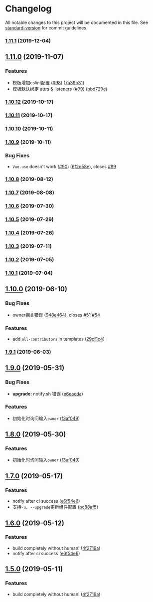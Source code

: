 # Changelog

All notable changes to this project will be documented in this file. See [standard-version](https://github.com/conventional-changelog/standard-version) for commit guidelines.

### [1.11.1](https://github.com/FEMessage/vue-sfc-cli/compare/v1.11.0...v1.11.1) (2019-12-04)



## [1.11.0](https://github.com/FEMessage/vue-sfc-cli/compare/v1.10.12...v1.11.0) (2019-11-07)


### Features

* 模板增加eslint配置 ([#98](https://github.com/FEMessage/vue-sfc-cli/issues/98)) ([7a39b31](https://github.com/FEMessage/vue-sfc-cli/commit/7a39b31))
* 模板默认绑定 attrs & listeners ([#99](https://github.com/FEMessage/vue-sfc-cli/issues/99)) ([bbd729e](https://github.com/FEMessage/vue-sfc-cli/commit/bbd729e))



### [1.10.12](https://github.com/FEMessage/vue-sfc-cli/compare/v1.10.11...v1.10.12) (2019-10-17)



### [1.10.11](https://github.com/FEMessage/vue-sfc-cli/compare/v1.10.10...v1.10.11) (2019-10-17)



### [1.10.10](https://github.com/FEMessage/vue-sfc-cli/compare/v1.10.9...v1.10.10) (2019-10-11)



### [1.10.9](https://github.com/FEMessage/vue-sfc-cli/compare/v1.10.8...v1.10.9) (2019-10-11)


### Bug Fixes

* `Vue.use` doesn't work ([#90](https://github.com/FEMessage/vue-sfc-cli/issues/90)) ([6f2d58e](https://github.com/FEMessage/vue-sfc-cli/commit/6f2d58e)), closes [#89](https://github.com/FEMessage/vue-sfc-cli/issues/89)



### [1.10.8](https://github.com/FEMessage/vue-sfc-cli/compare/v1.10.7...v1.10.8) (2019-08-12)



### [1.10.7](https://github.com/FEMessage/vue-sfc-cli/compare/v1.10.6...v1.10.7) (2019-08-08)



### [1.10.6](https://github.com/FEMessage/vue-sfc-cli/compare/v1.10.5...v1.10.6) (2019-07-30)



### [1.10.5](https://github.com/FEMessage/vue-sfc-cli/compare/v1.10.4...v1.10.5) (2019-07-29)



### [1.10.4](https://github.com/FEMessage/vue-sfc-cli/compare/v1.10.3...v1.10.4) (2019-07-26)



### [1.10.3](https://github.com/FEMessage/vue-sfc-cli/compare/v1.10.2...v1.10.3) (2019-07-11)



### [1.10.2](https://github.com/FEMessage/vue-sfc-cli/compare/v1.10.1...v1.10.2) (2019-07-05)



### [1.10.1](https://github.com/FEMessage/vue-sfc-cli/compare/v1.10.0...v1.10.1) (2019-07-04)



## [1.10.0](https://github.com/FEMessage/vue-sfc-cli/compare/v1.9.1...v1.10.0) (2019-06-10)


### Bug Fixes

* owner相关错误  ([948e464](https://github.com/FEMessage/vue-sfc-cli/commit/948e464)), closes [#51](https://github.com/FEMessage/vue-sfc-cli/issues/51) [#54](https://github.com/FEMessage/vue-sfc-cli/issues/54)


### Features

* add `all-contributors` in templates ([29cf1c4](https://github.com/FEMessage/vue-sfc-cli/commit/29cf1c4))



### [1.9.1](https://github.com/FEMessage/vue-sfc-cli/compare/v1.9.0...v1.9.1) (2019-06-03)



## [1.9.0](https://github.com/FEMessage/vue-sfc-cli/compare/v1.8.0...v1.9.0) (2019-05-31)


### Bug Fixes

* **upgrade:** notify.sh 错误 ([e6eacda](https://github.com/FEMessage/vue-sfc-cli/commit/e6eacda))


### Features

* 初始化时询问输入`owner`  ([f3af049](https://github.com/FEMessage/vue-sfc-cli/commit/f3af049))



## [1.8.0](https://github.com/FEMessage/vue-sfc-cli/compare/v1.7.0...v1.8.0) (2019-05-30)


### Features

* 初始化时询问输入`owner`  ([f3af049](https://github.com/FEMessage/vue-sfc-cli/commit/f3af049))



## [1.7.0](https://github.com/FEMessage/vue-sfc-cli/compare/v1.6.0...v1.7.0) (2019-05-17)


### Features

* notify after ci success ([e6f54e6](https://github.com/FEMessage/vue-sfc-cli/commit/e6f54e6))
* 支持`-u, --upgrade`更新组件配置 ([bc88af5](https://github.com/FEMessage/vue-sfc-cli/commit/bc88af5))



## [1.6.0](https://github.com/FEMessage/vue-sfc-cli/compare/v1.5.0...v1.6.0) (2019-05-12)


### Features

* build completely without human!  ([4f2719a](https://github.com/FEMessage/vue-sfc-cli/commit/4f2719a))
* notify after ci success ([e6f54e6](https://github.com/FEMessage/vue-sfc-cli/commit/e6f54e6))



## [1.5.0](https://github.com/FEMessage/vue-sfc-cli/compare/v1.4.0...v1.5.0) (2019-05-11)


### Features

* build completely without human!  ([4f2719a](https://github.com/FEMessage/vue-sfc-cli/commit/4f2719a))
